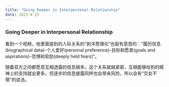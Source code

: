 ```yaml
---
title: "Going Deeper in Interpersonal Relationship"
date: 2023-4-25
---
```


### Going Deeper in Interpersonal Relationship

看到一个视频，他里面提到的人际关系的“剥洋葱理论”也挺有意思的：“履历信息(biographical data)-个人爱好(personal preference)-目标和愿景(goals and aspirations)-恐惧和软肋(deeply held fears)”。

随着双方之间都愿意互相透露的信息越多，这个关系就越紧密，互相能够给到的精神上的支持就会更多。但逐步的信息披露同样也会带来风险，所以会有“交友不慎”的说法。

